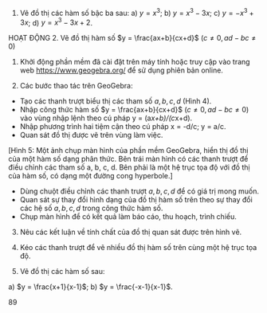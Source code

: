 1. Vẽ đồ thị các hàm số bậc ba sau:
a) $y = x^3$;                b) $y = x^3 - 3x$;
c) $y = -x^3 + 3x$;          d) $y = x^3 - 3x + 2$.

HOẠT ĐỘNG 2. Vẽ đồ thị hàm số $y = \frac{ax+b}{cx+d}$ $(c \neq 0, ad - bc \neq 0)$

1. Khởi động phần mềm đã cài đặt trên máy tính hoặc truy cập vào trang web https://www.geogebra.org/ để sử dụng phiên bản online.

2. Các bước thao tác trên GeoGebra:
- Tạo các thanh trượt biểu thị các tham số $a, b, c, d$ (Hình 4).
- Nhập công thức hàm số $y = \frac{ax+b}{cx+d}$ $(c \neq 0, ad - bc \neq 0)$ vào vùng nhập lệnh theo cú pháp y = (a*x+b)/(c*x+d).
- Nhập phương trình hai tiệm cận theo cú pháp x = -d/c; y = a/c.
- Quan sát đồ thị được vẽ trên vùng làm việc.

[Hình 5: Một ảnh chụp màn hình của phần mềm GeoGebra, hiển thị đồ thị của một hàm số dạng phân thức. Bên trái màn hình có các thanh trượt để điều chỉnh các tham số a, b, c, d. Bên phải là một hệ trục tọa độ với đồ thị của hàm số, có dạng một đường cong hyperbole.]

- Dùng chuột điều chỉnh các thanh trượt $a, b, c, d$ để có giá trị mong muốn.
- Quan sát sự thay đổi hình dạng của đồ thị hàm số trên theo sự thay đổi các hệ số $a, b, c, d$ trong công thức hàm số.
- Chụp màn hình để có kết quả làm báo cáo, thu hoạch, trình chiếu.

3. Nêu các kết luận về tính chất của đồ thị quan sát được trên hình vẽ.

4. Kéo các thanh trượt để vẽ nhiều đồ thị hàm số trên cùng một hệ trục tọa độ.

2. Vẽ đồ thị các hàm số sau:

a) $y = \frac{x+1}{x-1}$;           b) $y = \frac{-x-1}{x-1}$.

89